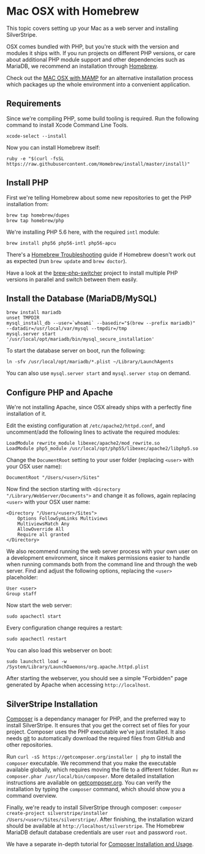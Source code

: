 # Mac OSX with Homebrew

This topic covers setting up your Mac as a web server and installing SilverStripe.

OSX comes bundled with PHP, but you're stuck with the version and modules it ships with.
If you run projects on different PHP versions, or care about additional PHP module support
and other dependencies such as MariaDB, we recommend an installation through [Homebrew](http://brew.sh/).

Check out the [MAC OSX with MAMP](/getting_started/installation/mac_osx) for an alternative installation process
which packages up the whole environment into a convenient application.

## Requirements

Since we're compiling PHP, some build tooling is required.
Run the following command to install Xcode Command Line Tools.

	xcode-select --install

Now you can install Homebrew itself:

	ruby -e "$(curl -fsSL https://raw.githubusercontent.com/Homebrew/install/master/install)"

## Install PHP

First we're telling Homebrew about some new repositories to get the PHP installation from:

	brew tap homebrew/dupes
	brew tap homebrew/php

We're installing PHP 5.6 here, with the required `intl` module:

	brew install php56 php56-intl php56-apcu

There's a [Homebrew Troubleshooting](https://github.com/Homebrew/homebrew/blob/master/share/doc/homebrew/Troubleshooting.md) guide if Homebrew doesn't work out as expected (run `brew update` and `brew doctor`).

Have a look at the [brew-php-switcher](https://github.com/philcook/brew-php-switcher)
project to install multiple PHP versions in parallel and switch between them easily.

## Install the Database (MariaDB/MySQL)

	brew install mariadb
	unset TMPDIR
	mysql_install_db --user=`whoami` --basedir="$(brew --prefix mariadb)" --datadir=/usr/local/var/mysql --tmpdir=/tmp
	mysql.server start
	'/usr/local/opt/mariadb/bin/mysql_secure_installation'

To start the database server on boot, run the following:

	ln -sfv /usr/local/opt/mariadb/*.plist ~/Library/LaunchAgents

You can also use `mysql.server start` and `mysql.server stop` on demand.

## Configure PHP and Apache

We're not installing Apache, since OSX already ships with a perfectly fine installation of it.

Edit the existing configuration at `/etc/apache2/httpd.conf`,
and uncomment/add the following lines to activate the required modules:

	LoadModule rewrite_module libexec/apache2/mod_rewrite.so
	LoadModule php5_module /usr/local/opt/php55/libexec/apache2/libphp5.so

Change the `DocumentRoot` setting to your user folder (replacing `<user>` with your OSX user name):

	DocumentRoot "/Users/<user>/Sites"

Now find the section starting with `<Directory "/Library/WebServer/Documents">` and change it as follows,
again replacing `<user>` with your OSX user name:

	<Directory "/Users/<user>/Sites">
	    Options FollowSymLinks Multiviews
	    MultiviewsMatch Any
	    AllowOverride All
	    Require all granted
	</Directory>

We also recommend running the web server process with your own user on a development environment,
since it makes permissions easier to handle when running commands both 
from the command line and through the web server. Find and adjust the following options,
replacing the `<user>` placeholder:

	User <user>
	Group staff

Now start the web server:

	sudo apachectl start

Every configuration change requires a restart:

	sudo apachectl restart

You can also load this webserver on boot:

	sudo launchctl load -w /System/Library/LaunchDaemons/org.apache.httpd.plist

After starting the webserver, you should see a simple "Forbidden" page generated by Apache
when accessing `http://localhost`.

## SilverStripe Installation

[Composer](http://getcomposer.org) is a dependancy manager for PHP, and the preferred way to
install SilverStripe. It ensures that you get the correct set of files for your project.
Composer uses the PHP executable we've just installed. It also needs [git](http://git-scm.com)
to automatically download the required files from GitHub and other repositories.

Run `curl -sS https://getcomposer.org/installer | php` to install the `composer` executable.
We recommend that you make the executable available globally,
which requires moving the file to a different folder. Run `mv composer.phar /usr/local/bin/composer`.
More detailed installation instructions are available on [getcomposer.org](https://getcomposer.org/doc/00-intro.md#installation-linux-unix-osx).
You can verify the installation by typing the `composer` command, which should show you a command overview.

Finally, we're ready to install SilverStripe through composer:
`composer create-project silverstripe/installer /Users/<user>/Sites/silverstripe/`.
After finishing, the installation wizard should be available at `http://localhost/silverstripe`.
The Homebrew MariaDB default database credentials are user `root` and password `root`.

We have a separate in-depth tutorial for [Composer Installation and Usage](/getting_started/composer).

